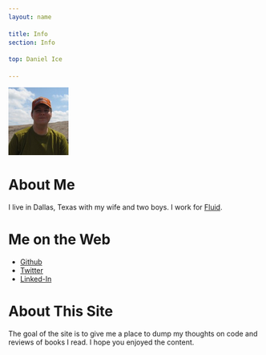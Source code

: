 ```yaml
---
layout: name

title: Info
section: Info

top: Daniel Ice

---
```


<img class='inset right' src='/static/images/me.jpg' title='Daniel Ice' width='120px' />

About Me
========

I live in Dallas, Texas with my wife and two boys.  I work for [Fluid](http://www.fluid.com).

Me on the Web
========

* [Github](http://github.com/coderguy)
* [Twitter](http://twitter.com/#!/coderguy64)
* [Linked-In](http://www.linkedin.com/in/danielice)

About This Site
===============

The goal of the site is to give me a place to dump my thoughts on code and reviews of books I read.  I hope you enjoyed the content.
